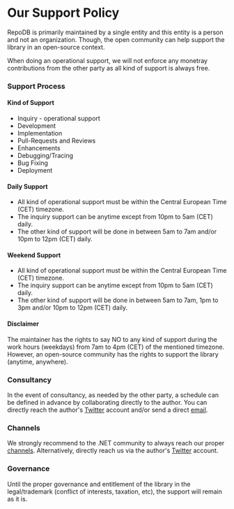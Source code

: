 # Our Support Policy

RepoDB is primarily maintained by a single entity and this entity is a person and not an organization. Though, the open community can help support the library in an open-source context.

When doing an operational support, we will not enforce any monetray contributions from the other party as all kind of support is always free.

### Support Process

#### Kind of Support

- Inquiry - operational support
- Development
- Implementation 
- Pull-Requests and Reviews
- Enhancements
- Debugging/Tracing
- Bug Fixing
- Deployment

#### Daily Support

- All kind of operational support must be within the Central European Time (CET) timezone.
- The inquiry support can be anytime except from 10pm to 5am (CET) daily.
- The other kind of support will be done in between 5am to 7am and/or 10pm to 12pm (CET) daily.

#### Weekend Support

- All kind of operational support must be within the Central European Time (CET) timezone.
- The inquiry support can be anytime except from 10pm to 5am (CET) daily.
- The other kind of support will be done in between 5am to 7am, 1pm to 3pm and/or 10pm to 12pm (CET) daily.

#### Disclaimer

The maintainer has the rights to say NO to any kind of support during the work hours (weekdays) from 7am to 4pm (CET) of the mentioned timezone. However, an open-source community has the rights to support the library (anytime, anywhere).

### Consultancy

In the event of consultancy, as needed by the other party, a schedule can be defined in advance by collaborating directly to the author. You can directly reach the author's [Twitter](https://twitter.com/mike_pendon) account and/or send a direct [email](mailto:michael.c.pendon@outlook.com).

### Channels

We strongly recommend to the .NET community to always reach our proper [channels](https://github.com/mikependon/RepoDB#engagements). Alternatively, directly reach us via the author's [Twitter](https://twitter.com/mike_pendon) account.

### Governance

Until the proper governance and entitlement of the library in the legal/trademark (conflict of interests, taxation, etc), the support will remain as it is.
